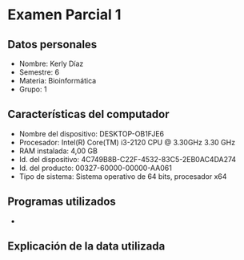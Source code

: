 # Examen Parcial 1

## Datos personales
  - Nombre: Kerly Díaz 
  - Semestre: 6 
  - Materia: Bioinformática 
  - Grupo: 1
     
## Características del computador
  - Nombre del dispositivo: DESKTOP-OB1FJE6
  - Procesador: Intel(R) Core(TM) i3-2120 CPU @ 3.30GHz 3.30 GHz 
  - RAM instalada: 4,00 GB
  - Id. del dispositivo:	4C749B8B-C22F-4532-83C5-2EB0AC4DA274
  - Id. del producto:	00327-60000-00000-AA061
  - Tipo de sistema:	Sistema operativo de 64 bits, procesador x64

## Programas utilizados
  -  


## Explicación de la data utilizada
